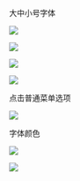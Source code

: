 大中小号字体

![](https://i.loli.net/2018/04/02/5ac186559d958.jpg)

![](https://i.loli.net/2018/04/02/5ac186653274a.jpg)



![](https://i.loli.net/2018/04/02/5ac1868d4bd00.jpg)

![](https://i.loli.net/2018/04/02/5ac18697588e4.jpg)

点击普通菜单选项

![](https://i.loli.net/2018/04/02/5ac186dd41505.jpg)

字体颜色

![](https://i.loli.net/2018/04/02/5ac18723db127.jpg)

![](https://i.loli.net/2018/04/02/5ac1872f62d64.png)

